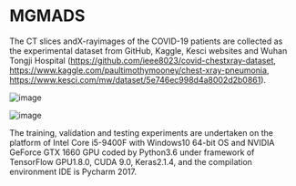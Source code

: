 # MGMADS
The CT slices andX-rayimages of the COVID-19 patients are collected as the experimental dataset from GitHub, Kaggle, Kesci websites and Wuhan Tongji Hospital (https://github.com/ieee8023/covid-chestxray-dataset, https://www.kaggle.com/paultimothymooney/chest-xray-pneumonia, https://www.kesci.com/mw/dataset/5e746ec998d4a8002d2b0861).

![image](https://user-images.githubusercontent.com/55243221/123817857-15f30000-d92b-11eb-838c-75211df2ddc7.png)

![image](https://user-images.githubusercontent.com/55243221/123817903-1e4b3b00-d92b-11eb-9e85-69be4a2f11a0.png)

The training, validation and testing experiments are undertaken on the platform of Intel Core i5-9400F with Windows10 64-bit OS and NVIDIA GeForce GTX 1660 GPU coded by Python3.6 under framework of TensorFlow GPU1.8.0, CUDA 9.0, Keras2.1.4, and the compilation environment IDE is Pycharm 2017.
